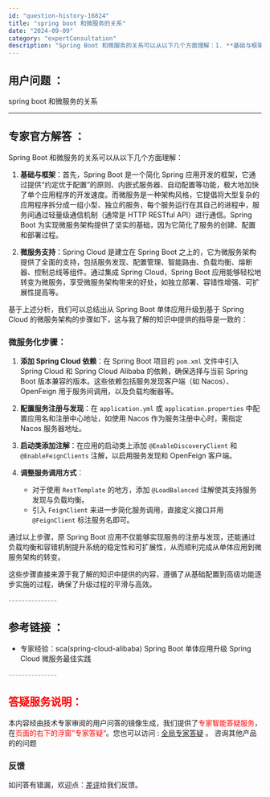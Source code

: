```yaml
---
id: "question-history-16824"
title: "spring boot 和微服务的关系"
date: "2024-09-09"
category: "expertConsultation"
description: "Spring Boot 和微服务的关系可以从以下几个方面理解：1. **基础与框架**：首先，Spring Boot 是一个简化 Spring 应用开发的框架，它通过提供“约定优于配置”的原则、内嵌式服务器、自动配置等功能，极大地加快了单个应用程序的开发速度。而微服务是一种架构风格，它提倡将大型复杂"
---
```


## 用户问题 ： 
 spring boot 和微服务的关系  

---------------
## 专家官方解答 ：

Spring Boot 和微服务的关系可以从以下几个方面理解：

1. **基础与框架**：首先，Spring Boot 是一个简化 Spring 应用开发的框架，它通过提供“约定优于配置”的原则、内嵌式服务器、自动配置等功能，极大地加快了单个应用程序的开发速度。而微服务是一种架构风格，它提倡将大型复杂的应用程序拆分成一组小型、独立的服务，每个服务运行在其自己的进程中，服务间通过轻量级通信机制（通常是 HTTP RESTful API）进行通信。Spring Boot 为实现微服务架构提供了坚实的基础，因为它简化了服务的创建、配置和部署过程。

2. **微服务支持**：Spring Cloud 是建立在 Spring Boot 之上的，它为微服务架构提供了全面的支持，包括服务发现、配置管理、智能路由、负载均衡、熔断器、控制总线等组件。通过集成 Spring Cloud，Spring Boot 应用能够轻松地转变为微服务，享受微服务架构带来的好处，如独立部署、容错性增强、可扩展性提高等。

基于上述分析，我们可以总结出从 Spring Boot 单体应用升级到基于 Spring Cloud 的微服务架构的步骤如下，这与我了解的知识中提供的指导是一致的：

### 微服务化步骤：

1. **添加 Spring Cloud 依赖**：在 Spring Boot 项目的 `pom.xml` 文件中引入 Spring Cloud 和 Spring Cloud Alibaba 的依赖，确保选择与当前 Spring Boot 版本兼容的版本。这些依赖包括服务发现客户端（如 Nacos）、OpenFeign 用于服务间调用，以及负载均衡器等。

2. **配置服务注册与发现**：在 `application.yml` 或 `application.properties` 中配置应用名和注册中心地址，如使用 Nacos 作为服务注册中心时，需指定 Nacos 服务器地址。

3. **启动类添加注解**：在应用的启动类上添加 `@EnableDiscoveryClient` 和 `@EnableFeignClients` 注解，以启用服务发现和 OpenFeign 客户端。

4. **调整服务调用方式**：
   - 对于使用 `RestTemplate` 的地方，添加 `@LoadBalanced` 注解使其支持服务发现与负载均衡。
   - 引入 `FeignClient` 来进一步简化服务调用，直接定义接口并用 `@FeignClient` 标注服务名即可。

通过以上步骤，原 Spring Boot 应用不仅能够实现服务的注册与发现，还能通过负载均衡和容错机制提升系统的稳定性和可扩展性，从而顺利完成从单体应用到微服务架构的转变。

这些步骤直接来源于我了解的知识中提供的内容，遵循了从基础配置到高级功能逐步实施的过程，确保了升级过程的平滑与高效。


<font color="#949494">---------------</font> 


## 参考链接 ：

* 专家经验：sca(spring-cloud-alibaba) Spring Boot 单体应用升级 Spring Cloud 微服务最佳实践 


 <font color="#949494">---------------</font> 
 


## <font color="#FF0000">答疑服务说明：</font> 

本内容经由技术专家审阅的用户问答的镜像生成，我们提供了<font color="#FF0000">专家智能答疑服务</font>，在<font color="#FF0000">页面的右下的浮窗”专家答疑“</font>。您也可以访问 : [全局专家答疑](https://answer.opensource.alibaba.com/docs/intro) 。 咨询其他产品的的问题

### 反馈
如问答有错漏，欢迎点：[差评](https://ai.nacos.io/user/feedbackByEnhancerGradePOJOID?enhancerGradePOJOId=16858)给我们反馈。
